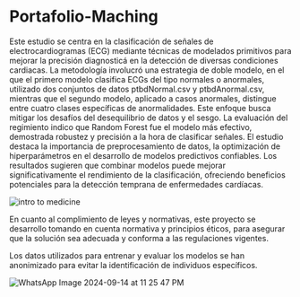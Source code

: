 # Portafolio-Maching


Este estudio se centra en la clasificación de señales de electrocardiogramas (ECG) mediante técnicas de modelados primitivos para
mejorar la precisión diagnosticá en la detección de diversas condiciones
cardiacas. La metodología involucró una estrategia de doble modelo, en
el que el primero modelo clasifica ECGs del tipo normales o anormales,
utilizado dos conjuntos de datos ptbdNormal.csv y ptbdAnormal.csv,
mientras que el segundo modelo, aplicado a casos anormales, distingue
entre cuatro clases específicas de anormalidades. Este enfoque busca mitigar los desafíos del desequilibrio de datos y el sesgo. La evaluación del
regimiento indico que Random Forest fue el modelo más efectivo, demostrada robustez y precisión a la hora de clasificar señales. El estudio
destaca la importancia de preprocesamiento de datos, la optimización de
hiperparámetros en el desarrollo de modelos predictivos confiables. Los
resultados sugieren que combinar modelos puede mejorar significativamente el rendimiento de la clasificación, ofreciendo beneficios potenciales
para la detección temprana de enfermedades cardíacas.


![intro to medicine](https://github.com/user-attachments/assets/3dc0d47b-5881-478a-976c-eeedcce5b29a)


En cuanto al complimiento de leyes y normativas, este proyecto se desarrollo tomando en cuenta normativa y principios éticos, para asegurar que la solución sea adecuada y conforma a las regulaciones vigentes.

Los datos utilizados para entrenar y evaluar los modelos se han anonimizado para evitar la identificación de individuos específicos.





![WhatsApp Image 2024-09-14 at 11 25 47 PM](https://github.com/user-attachments/assets/fee06fcd-3e91-4b9b-95a5-57859feeba4b)
